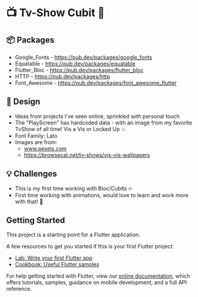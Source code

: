 # :tv: Tv-Show Cubit :movie_camera:

## :package: Packages
- Google_Fonts - https://pub.dev/packages/google_fonts
- Equatable - https://pub.dev/packages/equatable
- Flutter_Bloc - https://pub.dev/packages/flutter_bloc
- HTTP - https://pub.dev/packages/http
- Font_Awesome - https://pub.dev/packages/font_awesome_flutter

## :art: Design
- Ideas from projects I've seen online, sprinkled with personal touch
- The "PlayScreen" has hardcoded data - with an image from my favorite TvShow of all time! Vis a Vis or Locked Up :boom:
- Font Family: Lato
- Images are from:
  - www.pexels.com
  - https://browsecat.net/tv-shows/vis-vis-wallpapers

## :bulb: Challenges
- This is my first time working with Bloc/Cubits :fire:
- First time working with animations, would love to learn and work more with that! :construction_worker:

## Getting Started

This project is a starting point for a Flutter application.

A few resources to get you started if this is your first Flutter project:

- [Lab: Write your first Flutter app](https://flutter.dev/docs/get-started/codelab)
- [Cookbook: Useful Flutter samples](https://flutter.dev/docs/cookbook)

For help getting started with Flutter, view our
[online documentation](https://flutter.dev/docs), which offers tutorials,
samples, guidance on mobile development, and a full API reference.
